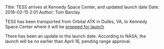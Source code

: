 Title: TESS arrives at Kennedy Space Center, and updated launch date
Date: 2018-02-15 2:01
Author: Tom Barclay

TESS has been transported from Orbital ATK in Dulles, VA, to Kennedy Space Center where it will be [prepped for launch](https://www.nasa.gov/feature/goddard/2018/nasa-s-transiting-exoplanet-survey-satellite-arrives-at-kennedy-space-center-for-launch) 


There has been an update to the launch date. According to NASA, the launch will be no earlier than April 16, pending range approval.





